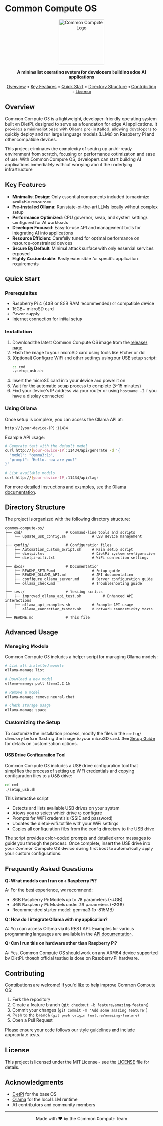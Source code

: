 # Common Compute OS

<p align="center">
  <img src="https://via.placeholder.com/150?text=CC+OS" alt="Common Compute Logo" width="150" height="150">
</p>

<p align="center">
  <strong>A minimalist operating system for developers building edge AI applications</strong>
</p>

<p align="center">
  <a href="#overview">Overview</a> •
  <a href="#key-features">Key Features</a> •
  <a href="#quick-start">Quick Start</a> •
  <a href="#directory-structure">Directory Structure</a> •
  <a href="#contributing">Contributing</a> •
  <a href="#license">License</a>
</p>

## Overview

Common Compute OS is a lightweight, developer-friendly operating system built on DietPi, designed to serve as a foundation for edge AI applications. It provides a minimalist base with Ollama pre-installed, allowing developers to quickly deploy and run large language models (LLMs) on Raspberry Pi and other compatible devices.

This project eliminates the complexity of setting up an AI-ready environment from scratch, focusing on performance optimization and ease of use. With Common Compute OS, developers can start building AI applications immediately without worrying about the underlying infrastructure.

## Key Features

- **Minimalist Design**: Only essential components included to maximize available resources
- **Pre-installed Ollama**: Run state-of-the-art LLMs locally without complex setup
- **Performance Optimized**: CPU governor, swap, and system settings configured for AI workloads
- **Developer Focused**: Easy-to-use API and management tools for integrating AI into applications
- **Resource Efficient**: Carefully tuned for optimal performance on resource-constrained devices
- **Secure By Default**: Minimal attack surface with only essential services exposed
- **Highly Customizable**: Easily extensible for specific application requirements

## Quick Start

### Prerequisites

- Raspberry Pi 4 (4GB or 8GB RAM recommended) or compatible device
- 16GB+ microSD card
- Power supply
- Internet connection for initial setup

### Installation

1. Download the latest Common Compute OS image from the [releases page](https://github.com/commoncompute/os/releases)
2. Flash the image to your microSD card using tools like Etcher or dd
3. (Optional) Configure WiFi and other settings using our USB setup script:
   ```bash
   cd cmd
   ./setup_usb.sh
   ```
4. Insert the microSD card into your device and power it on
5. Wait for the automatic setup process to complete (5-15 minutes)
6. Find your device's IP address via your router or using `hostname -I` if you have a display connected

### Using Ollama

Once setup is complete, you can access the Ollama API at:

```
http://[your-device-IP]:11434
```

Example API usage:

```bash
# Generate text with the default model
curl http://[your-device-IP]:11434/api/generate -d '{
  "model": "gemma3:1b",
  "prompt": "Hello, how are you?"
}'

# List available models
curl http://[your-device-IP]:11434/api/tags
```

For more detailed instructions and examples, see the [Ollama documentation](docs/README_OLLAMA_API.md).

## Directory Structure

The project is organized with the following directory structure:

```
common-compute-os/
├── cmd/                    # Command-line tools and scripts
│   └── update_usb_config.sh            # USB device management
│
├── config/                 # Configuration files
│   ├── Automation_Custom_Script.sh     # Main setup script
│   ├── dietpi.txt                      # DietPi system configuration
│   └── dietpi-wifi.txt                 # WiFi connection settings
│
├── docs/                   # Documentation
│   ├── README_SETUP.md                 # Setup guide
│   ├── README_OLLAMA_API.md            # API documentation
│   ├── configure_ollama_server.md      # Server configuration guide
│   └── ollama_check.md                 # Troubleshooting guide
│
├── test/                   # Testing scripts
│   ├── improved_ollama_api_test.sh          # Enhanced API interactions
│   ├── ollama_api_examples.sh          # Example API usage
│   └── ollama_connection_tester.sh     # Network connectivity tests
│
└── README.md               # This file
```

## Advanced Usage

### Managing Models

Common Compute OS includes a helper script for managing Ollama models:

```bash
# List all installed models
ollama-manage list

# Download a new model
ollama-manage pull llama3.2:1b

# Remove a model
ollama-manage remove neural-chat

# Check storage usage
ollama-manage space
```

### Customizing the Setup

To customize the installation process, modify the files in the `config/` directory before flashing the image to your microSD card. See [Setup Guide](docs/README_SETUP.md) for details on customization options.

#### USB Drive Configuration Tool

Common Compute OS includes a USB drive configuration tool that simplifies the process of setting up WiFi credentials and copying configuration files to a USB drive:

```bash
cd cmd
./setup_usb.sh
```

This interactive script:

- Detects and lists available USB drives on your system
- Allows you to select which drive to configure
- Prompts for WiFi credentials (SSID and password)
- Updates the dietpi-wifi.txt file with your WiFi settings
- Copies all configuration files from the config directory to the USB drive

The script provides color-coded prompts and detailed error messages to guide you through the process. Once complete, insert the USB drive into your Common Compute OS device during first boot to automatically apply your custom configurations.

## Frequently Asked Questions

**Q: What models can I run on a Raspberry Pi?**

A: For the best experience, we recommend:
- 8GB Raspberry Pi: Models up to 7B parameters (~4GB)
- 4GB Raspberry Pi: Models under 3B parameters (~2GB)
- Recommended starter model: gemma3:1b (815MB)

**Q: How do I integrate Ollama with my application?**

A: You can access Ollama via its REST API. Examples for various programming languages are available in the [API documentation](docs/README_OLLAMA_API.md).

**Q: Can I run this on hardware other than Raspberry Pi?**

A: Yes, Common Compute OS should work on any ARM64 device supported by DietPi, though official testing is done on Raspberry Pi hardware.

## Contributing

Contributions are welcome! If you'd like to help improve Common Compute OS:

1. Fork the repository
2. Create a feature branch (`git checkout -b feature/amazing-feature`)
3. Commit your changes (`git commit -m 'Add some amazing feature'`)
4. Push to the branch (`git push origin feature/amazing-feature`)
5. Open a Pull Request

Please ensure your code follows our style guidelines and include appropriate tests.

## License

This project is licensed under the MIT License - see the [LICENSE](LICENSE) file for details.

## Acknowledgments

- [DietPi](https://dietpi.com/) for the base OS
- [Ollama](https://ollama.ai/) for the local LLM runtime
- All contributors and community members

---

<p align="center">
  Made with ❤️ by the Common Compute Team
</p>

